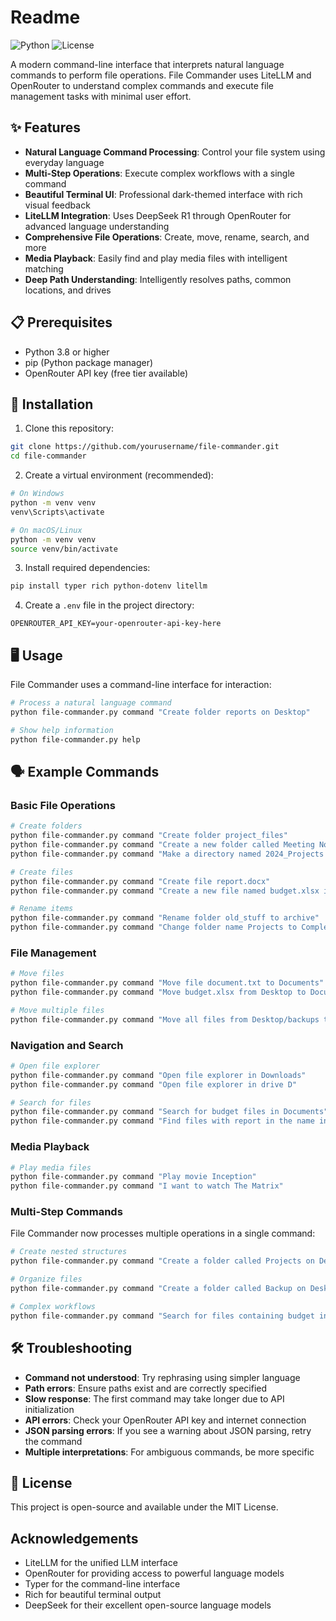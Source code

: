# Readme

![Python](https://img.shields.io/badge/Python-3.8+-blue.svg)
![License](https://img.shields.io/badge/License-MIT-green.svg)

A modern command-line interface that interprets natural language commands to perform file operations. File Commander uses LiteLLM and OpenRouter to understand complex commands and execute file management tasks with minimal user effort.

## ✨ Features

- **Natural Language Command Processing**: Control your file system using everyday language
- **Multi-Step Operations**: Execute complex workflows with a single command
- **Beautiful Terminal UI**: Professional dark-themed interface with rich visual feedback
- **LiteLLM Integration**: Uses DeepSeek R1 through OpenRouter for advanced language understanding
- **Comprehensive File Operations**: Create, move, rename, search, and more
- **Media Playback**: Easily find and play media files with intelligent matching
- **Deep Path Understanding**: Intelligently resolves paths, common locations, and drives

## 📋 Prerequisites

- Python 3.8 or higher
- pip (Python package manager)
- OpenRouter API key (free tier available)

## 🚀 Installation

1. Clone this repository:

```bash
git clone https://github.com/yourusername/file-commander.git
cd file-commander
```

2. Create a virtual environment (recommended):

```bash
# On Windows
python -m venv venv
venv\Scripts\activate

# On macOS/Linux
python -m venv venv
source venv/bin/activate
```

3. Install required dependencies:

```bash
pip install typer rich python-dotenv litellm
```

4. Create a `.env` file in the project directory:

```
OPENROUTER_API_KEY=your-openrouter-api-key-here
```

## 🖥 Usage

File Commander uses a command-line interface for interaction:

```bash
# Process a natural language command
python file-commander.py command "Create folder reports on Desktop"

# Show help information
python file-commander.py help
```

## 🗣 Example Commands

### Basic File Operations

```bash
# Create folders
python file-commander.py command "Create folder project_files"
python file-commander.py command "Create a new folder called Meeting Notes"
python file-commander.py command "Make a directory named 2024_Projects in Documents"

# Create files
python file-commander.py command "Create file report.docx"
python file-commander.py command "Create a new file named budget.xlsx in Documents"

# Rename items
python file-commander.py command "Rename folder old_stuff to archive"
python file-commander.py command "Change folder name Projects to Completed_Projects"
```

### File Management

```bash
# Move files
python file-commander.py command "Move file document.txt to Documents"
python file-commander.py command "Move budget.xlsx from Desktop to Documents/Finance"

# Move multiple files
python file-commander.py command "Move all files from Desktop/backups to Downloads/archive"
```

### Navigation and Search

```bash
# Open file explorer
python file-commander.py command "Open file explorer in Downloads"
python file-commander.py command "Open file explorer in drive D"

# Search for files
python file-commander.py command "Search for budget files in Documents"
python file-commander.py command "Find files with report in the name in Downloads"
```

### Media Playback

```bash
# Play media files
python file-commander.py command "Play movie Inception"
python file-commander.py command "I want to watch The Matrix"
```

### Multi-Step Commands

File Commander now processes multiple operations in a single command:

```bash
# Create nested structures
python file-commander.py command "Create a folder called Projects on Desktop, create a folder called Development inside Projects, and create a file called readme.txt inside the Development folder"

# Organize files
python file-commander.py command "Create a folder called Backup on Desktop, move all files from Downloads to Backup, then create a file called backup_log.txt in the Backup folder"

# Complex workflows
python file-commander.py command "Search for files containing budget in Documents, then create a folder called Financial_Reports on Desktop and open file explorer in the Desktop folder"
```

## 🛠 Troubleshooting

- **Command not understood**: Try rephrasing using simpler language
- **Path errors**: Ensure paths exist and are correctly specified
- **Slow response**: The first command may take longer due to API initialization
- **API errors**: Check your OpenRouter API key and internet connection
- **JSON parsing errors**: If you see a warning about JSON parsing, retry the command
- **Multiple interpretations**: For ambiguous commands, be more specific

## 📜 License

This project is open-source and available under the MIT License.

## Acknowledgements

- LiteLLM for the unified LLM interface
- OpenRouter for providing access to powerful language models
- Typer for the command-line interface
- Rich for beautiful terminal output
- DeepSeek for their excellent open-source language models

